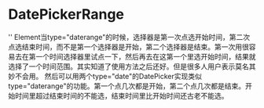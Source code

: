 # DatePickerRange
'<DatePickerRange :values="array" :inputWidth="150"/>'
Element当type="daterange"的时候，选择器是第一次点选开始时间，第二次点选结束时间，而不是第一个选择器是开始，第二个选择器是结束。第一次用很容易去在第一个时间选择器里试点一下，然后再去在这第一个里选开始时间，结果就选择了一个时间范围。其实知道了使用方法之后还好。但是很多人用户表示莫名其妙不会用。
然后可以用两个type="date"的DatePicker实现类似type="daterange"的功能。第一个点几次都是开始，第二个点几次都是结束。开始时间里超过结束时间的不能选，结束时间里比开始时间还古老不能选。

